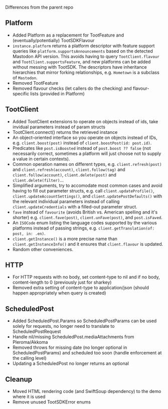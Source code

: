 Differences from the parent repo

## Platform

- Added Platform as a replacement for TootFeature and (eventually/potentially) TootSDKFlavour
- `instance.platform` returns a platform descriptor with feature support queries like `platform.supportsAnnouncements` based on the detected Mastodon API version. This avoids having to query `TootClient.flavour` and `TootClient.supportsFeature`, and new platforms can be added without messing with TootSDK. The descriptors have inheritance hierarchies that mirror forking relationships, e.g. `Hometown` is a subclass of `Mastodon`.
- Removed TootFeature
- Removed flavour checks (let callers do the checking) and flavour-specific lists (provided in Platform)

## TootClient

- Added TootClient extensions to operate on objects instead of ids, take invidual parameters instead of param structs
- TootClient.connect() returns the retrieved instance
- An object-oriented interface so you operate on objects instead of IDs, e.g. `client.boost(post)` instead of `client.boostPost(id: post.id)`.
- Predicates like `post.isBoosted` instead of `post.boost ?? false` (not necessarily correct, sometimes a platform will just choose not to supply a value in certain contexts).
- Common operation names on different types, e.g. `client.refresh(post)` and `client.refresh(account)`, `client.follow(tag)` and `client.follow(account)`, `client.delete(post)` and `client.delete(filter)`...
- Simplified arguments, try to accomodate most common cases and avoid having to fill out parameter structs, e.g. call `client.updateProfile()`, `client.updateAccountSettings()`, and `client.updatePostDefaults()` with the relevant individual parameters instead of calling `client.updateCredentials` with a filled-out parameter struct.
- `fave` instead of `favourite` (avoids British vs. American spelling and it's shorter) e.g. `client.fave(post)`, `client.unFave(post)`, and `post.isFaved`.
- An `ISOCode` enum listing the language codes supported by the various platforms instead of passing strings, e.g. `client.getTranslation(of: post, in: .en)`.
- `client.getInstance()` is a more precise name than `client.getInstanceInfo()` and it ensures that `client.flavour` is updated.
- Random other conveniences.

## HTTP
- For HTTP requests with no body, set content-type to nil and if no body, content-length to 0 (previously just for sharkey)
- Removed extra setting of content-type to application/json (should happen appropriately when query is created)

## ScheduledPost

- Added ScheduledPost.Params so ScheduledPostParams can be used solely for requests, no longer need to translate to ScheduledPostRequest
- Handle nil/missing ScheduledPost.mediaAttachments from Pleroma/Akkoma
- Removed throws for missing date (no longer optional in ScheduledPostParams) and scheduled too soon (handle enforcement at the calling level)
- Updating a ScheduledPost no longer returns an optional

## Cleanup

- Moved HTML rendering code (and SwiftSoup dependency) to the demo where it is used
- Remove unused TootSDKError enums


